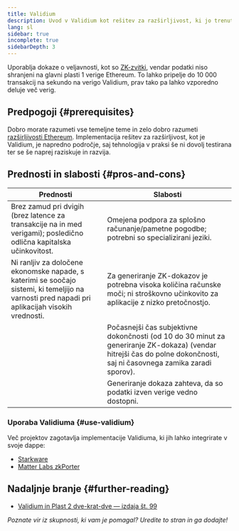 ```yaml
---
title: Validium
description: Uvod v Validium kot rešitev za razširljivost, ki jo trenutno uporablja skupnost Ethereum.
lang: sl
sidebar: true
incomplete: true
sidebarDepth: 3
---
```


Uporablja dokaze o veljavnosti, kot so [ZK-zvitki](/developers/docs/scaling/zk-rollups/), vendar podatki niso shranjeni na glavni plasti 1 verige Ethereum. To lahko pripelje do 10 000 transakcij na sekundo na verigo Validium, prav tako pa lahko vzporedno deluje več verig.

## Predpogoji {#prerequisites}

Dobro morate razumeti vse temeljne teme in zelo dobro razumeti [razširljivosti Ethereum](/developers/docs/scaling/). Implementacija rešitev za razširljivost, kot je Validium, je napredno področje, saj tehnologija v praksi še ni dovolj testirana ter se še naprej raziskuje in razvija.

## Prednosti in slabosti {#pros-and-cons}

| Prednosti                                                                                                                                       | Slabosti                                                                                                                                                               |
| ----------------------------------------------------------------------------------------------------------------------------------------------- | ---------------------------------------------------------------------------------------------------------------------------------------------------------------------- |
| Brez zamud pri dvigih (brez latence za transakcije na in med verigami); posledično odlična kapitalska učinkovitost.                             | Omejena podpora za splošno računanje/pametne pogodbe; potrebni so specializirani jeziki.                                                                               |
| Ni ranljiv za določene ekonomske napade, s katerimi se soočajo sistemi, ki temeljijo na varnosti pred napadi pri aplikacijah visokih vrednosti. | Za generiranje ZK-dokazov je potrebna visoka količina računske moči; ni stroškovno učinkovito za aplikacije z nizko pretočnostjo.                                      |
|                                                                                                                                                 | Počasnejši čas subjektivne dokončnosti (od 10 do 30 minut za generiranje ZK-dokaza) (vendar hitrejši čas do polne dokončnosti, saj ni časovnega zamika zaradi sporov). |
|                                                                                                                                                 | Generiranje dokaza zahteva, da so podatki izven verige vedno dostopni.                                                                                                 |

### Uporaba Validiuma {#use-validium}

Več projektov zagotavlja implementacije Validiuma, ki jih lahko integrirate v svoje dappe:

- [Starkware](https://starkware.co/)
- [Matter Labs zkPorter](https://matter-labs.io/)

## Nadaljnje branje {#further-reading}

- [Validium in Plast 2 dve-krat-dve — izdaja št. 99](https://www.buildblockchain.tech/newsletter/issues/no-99-validium-and-the-layer-2-two-by-two)

_Poznate vir iz skupnosti, ki vam je pomagal? Uredite to stran in ga dodajte!_

